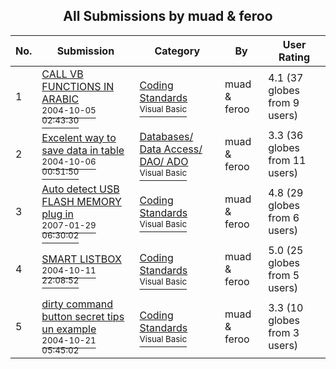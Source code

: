 ﻿<div align="center">

## All Submissions by muad &amp; feroo

</div>

No.  | Submission | Category | By   | User Rating
---- | ---------- | -------- | ---- | -----------
1 | [CALL VB FUNCTIONS IN ARABIC<br /><sup>2004-10-05 02:43:30</sup>](https://github.com/Planet-Source-Code/muad-amp-feroo-call-vb-functions-in-arabic__1-56545) | [Coding Standards<br /><sup>Visual Basic</sup>](../ByCategory/coding-standards__1-43.md) | muad &amp; feroo | 4.1 (37 globes from 9 users)
2 | [Excelent way to save data in table<br /><sup>2004-10-06 00:51:50</sup>](https://github.com/Planet-Source-Code/muad-amp-feroo-excelent-way-to-save-data-in-table__1-56559) | [Databases/ Data Access/ DAO/ ADO<br /><sup>Visual Basic</sup>](../ByCategory/databases-data-access-dao-ado__1-6.md) | muad &amp; feroo | 3.3 (36 globes from 11 users)
3 | [Auto detect USB FLASH MEMORY plug in<br /><sup>2007-01-29 06:30:02</sup>](https://github.com/Planet-Source-Code/muad-amp-feroo-auto-detect-usb-flash-memory-plug-in__1-67754) | [Coding Standards<br /><sup>Visual Basic</sup>](../ByCategory/coding-standards__1-43.md) | muad &amp; feroo | 4.8 (29 globes from 6 users)
4 | [SMART LISTBOX<br /><sup>2004-10-11 22:08:52</sup>](https://github.com/Planet-Source-Code/muad-amp-feroo-smart-listbox__1-56690) | [Coding Standards<br /><sup>Visual Basic</sup>](../ByCategory/coding-standards__1-43.md) | muad &amp; feroo | 5.0 (25 globes from 5 users)
5 | [dirty command button secret tips un example<br /><sup>2004-10-21 05:45:02</sup>](https://github.com/Planet-Source-Code/muad-amp-feroo-dirty-command-button-secret-tips-un-example__1-56853) | [Coding Standards<br /><sup>Visual Basic</sup>](../ByCategory/coding-standards__1-43.md) | muad &amp; feroo | 3.3 (10 globes from 3 users)
